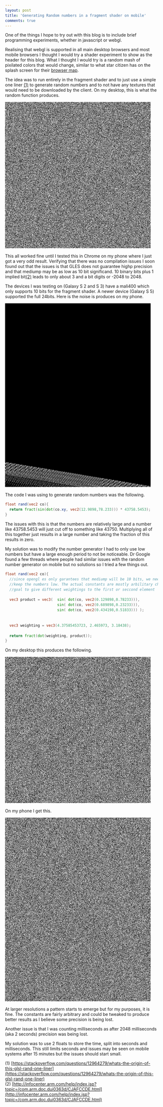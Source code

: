 ```yaml
---
layout: post
title: 'Generating Random numbers in a fragment shader on mobile'
comments: true
---
```


One of the things I hope to try out with this blog is to include brief programming experiments, whether in javascript or webgl. 

Realising that webgl is supported in all main desktop browsers and most mobile browsers I thought I would try a shader experiment to show as the header for this blog. What I thought I would try is a random mash of pixilated colors that would change, similar to what star citizen has on the splash screen for their [browser map](https://robertsspaceindustries.com/starmap).

The idea was to run entirely in the fragment shader and to just use a simple one liner [(1)](#Ref) to generate random numbers and to not have any textures that would need to be downloaded by the client. On my desktop, this is what the random function produces.

![Noise](/assets/images/noise1.png)

This all worked fine until I tested this in Chrome on my phone where I just got a very odd result. Verifying that there was no compilation issues I soon found out that the issues is that GLES does not guarantee highp precision and that mediump may be as low as 10 bit significand. 10 binary bits plus 1 implied bit[(2)](#Ref2) leads to only about 3 and a bit digits or -2048 to 2048. 

The devices I was testing on (Galaxy S 2 and S 3) have a mali400 which only supports 10 bits for the fragment shader. A newer device (Galaxy S 5) supported the full 24bits. Here is the noise is produces on my phone.

![Noise](/assets/images/noise3.png)

The code I was using to generate random numbers was the following.

```glsl
float rand(vec2 co){
  return fract(sin(dot(co.xy, vec2(12.9898,78.233))) * 43758.5453);
}
```

The issues with this is that the numbers are relatively large and a number like 43758.5453 will just cut off to something like 43750. Multiplying all of this together just results in a large number and taking the fraction of this results in zero.


My solution was to modify the number generator I had to only use low numbers but have a large enough period to not be noticeable. Dr Google found a few threads where people had similar issues with the random number generator on mobile but no solutions so I tried a few things out.

```glsl
float rand(vec2 co){
  //since opengl es only garantees that mediump will be 10 bits, we need to try and 
  //keep the numbers low. The actual constants are mostly arbilitary chosen with the
  //goal to give different weightings to the first or seccond element

  vec3 product = vec3(  sin( dot(co, vec2(0.129898,0.78233))),
                        sin( dot(co, vec2(0.689898,0.23233))),
                        sin( dot(co, vec2(0.434198,0.51833))) );
                        
                        
  vec3 weighting = vec3(4.37585453723, 2.465973, 3.18438);

  return fract(dot(weighting, product));
}
```
On my desktop this produces the following.

![Noise](/assets/images/noise2.png)

On my phone I get this.

![Noise](/assets/images/noise4.png)

At larger resolutions a pattern starts to emerge but for my purposes, it is fine. The constants are fairly arbitrary and could be tweaked to produce better results as I believe some precision is being lost.

Another issue is that I was counting milliseconds as after 2048 milliseconds (aka 2 seconds) precision was being lost. 

My solution was to use 2 floats to store the time, split into seconds and milliseconds. This still limits seconds and issues may be seen on mobile systems after 15 minutes but the issues should start small.


<a name="Ref1"></a> (1) [https://stackoverflow.com/questions/12964279/whats-the-origin-of-this-glsl-rand-one-liner](https://stackoverflow.com/questions/12964279/whats-the-origin-of-this-glsl-rand-one-liner)
<br><a name="Ref2"></a> (2) [http://infocenter.arm.com/help/index.jsp?topic=/com.arm.doc.dui0363d/CJAFCCDE.html](http://infocenter.arm.com/help/index.jsp?topic=/com.arm.doc.dui0363d/CJAFCCDE.html)